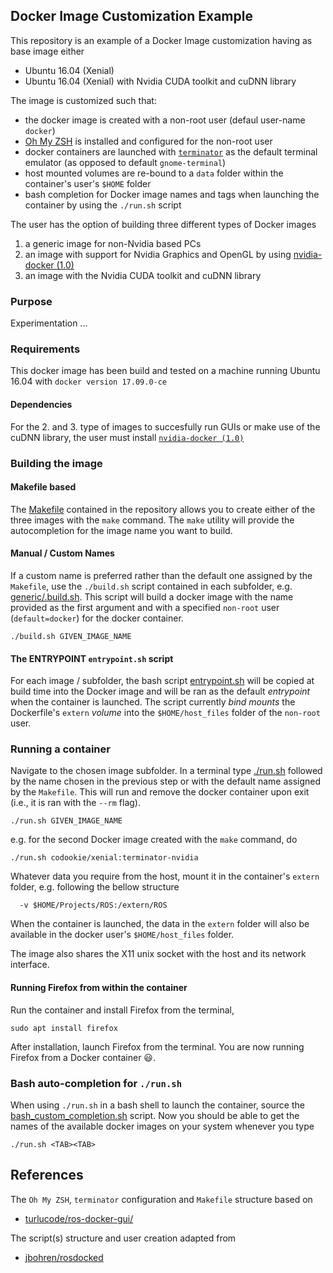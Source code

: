 ## Docker Image Customization Example

This repository is an example of a Docker Image customization having as base image either
* Ubuntu 16.04 (Xenial)
* Ubuntu 16.04 (Xenial) with Nvidia CUDA toolkit and cuDNN library

The image is customized such that:
* the docker image is created with a non-root user (defaul user-name `docker`)
* [Oh My ZSH](http://ohmyz.sh/) is installed and configured for the non-root user
* docker containers are launched with [`terminator`](https://gnometerminator.blogspot.nl/p/introduction.html) as the default terminal emulator (as opposed to default `gnome-terminal`)
* host mounted volumes are re-bound to a `data` folder within the container's user's `$HOME` folder 
* bash completion for Docker image names and tags when launching the container by using the `./run.sh` script

The user has the option of building three different types of Docker images
1. a generic image for non-Nvidia based PCs
2. an image with support for Nvidia Graphics and OpenGL by using [nvidia-docker (1.0)](https://github.com/NVIDIA/nvidia-docker/wiki/Installation-(version-1.0))
3. an image with the Nvidia CUDA toolkit and cuDNN library

### Purpose

Experimentation ...

### Requirements
This docker image has been build and tested on a machine running Ubuntu 16.04 with `docker version 17.09.0-ce`

####  Dependencies

For the 2. and 3. type of images to succesfully run GUIs or make use of the cuDNN library, the user must install  [`nvidia-docker (1.0)`](https://github.com/NVIDIA/nvidia-docker/wiki/Installation-(version-1.0))

### Building the image

#### Makefile based

The [Makefile](Makefile) contained in the repository allows you to create either of the three images with the `make` command. The `make` utility will provide the autocompletion for the image name you want to build. 

#### Manual / Custom Names

If a custom name is preferred rather than the default one assigned by the `Makefile`, use the `./build.sh` script contained in each subfolder, e.g. [generic/.build.sh](./generic/build.sh). This script will build a docker image with the name provided as the first argument and with a specified `non-root` user (`default=docker`) for the docker container.

```
./build.sh GIVEN_IMAGE_NAME
```

#### The ENTRYPOINT `entrypoint.sh` script
For each image / subfolder, the bash script [entrypoint.sh](./entrypoint.sh) will be copied at build time into the Docker image and will be ran as the default _entrypoint_ when the container is launched. The script currently _bind mounts_ the Dockerfile's `extern` _volume_ into the `$HOME/host_files` folder of the `non-root` user.

### Running a container

Navigate to the chosen image subfolder. In a terminal type [./run.sh](./run.sh) followed by the name chosen in the previous step or with the default name assigned by the `Makefile`. This will run and remove the docker container upon exit (i.e., it is ran with the `--rm` flag).
```
./run.sh GIVEN_IMAGE_NAME
```
e.g. for the second Docker image created with the `make` command, do
```
./run.sh codookie/xenial:terminator-nvidia 
```

Whatever data you require from the host, mount it in the container's `extern` folder, e.g. following the bellow structure 
```
  -v $HOME/Projects/ROS:/extern/ROS 
```
When the container is launched, the data in the `extern` folder will also be available in the docker user's `$HOME/host_files` folder. 

The image also shares the X11 unix socket with the host and its network interface.

#### Running Firefox from within the container

Run the container and install Firefox from the terminal, 
```
sudo apt install firefox
```
After installation, launch Firefox from the terminal. You are now running Firefox from a Docker container :smiley:.

### Bash auto-completion for `./run.sh`

When using `./run.sh` in a bash shell to launch the container, source the [bash_custom_completion.sh](./configs/bash_docker_images_completion.sh) script. Now you should be able to get the names of the available docker images on your system whenever you type 
```
./run.sh <TAB><TAB>
```


## References

The `Oh My ZSH`, `terminator` configuration and `Makefile` structure based on 
* [turlucode/ros-docker-gui/](https://github.com/turlucode/ros-docker-gui/)

The script(s) structure and user creation adapted from
* [jbohren/rosdocked](https://github.com/jbohren/rosdocked)
